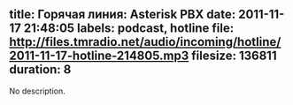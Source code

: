 title: Горячая линия: Asterisk PBX
date: 2011-11-17 21:48:05
labels: podcast, hotline
file: http://files.tmradio.net/audio/incoming/hotline/2011-11-17-hotline-214805.mp3
filesize: 136811
duration: 8
---
No description.